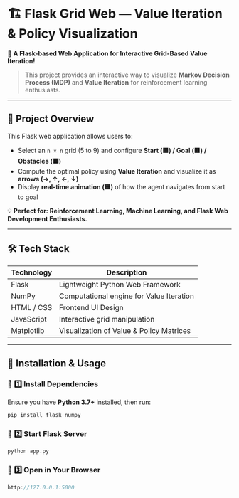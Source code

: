 # 🏗️ Flask Grid Web — Value Iteration & Policy Visualization

🚀 **A Flask-based Web Application for Interactive Grid-Based Value Iteration!**

> This project provides an interactive way to visualize **Markov Decision Process (MDP)** and **Value Iteration** for reinforcement learning enthusiasts.

---

## 🎯 **Project Overview**

This Flask web application allows users to:

-   Select an `n × n` grid (5 to 9) and configure **Start (🟩) / Goal (🟥) / Obstacles (⬛)**
-   Compute the optimal policy using **Value Iteration** and visualize it as **arrows (→, ↑, ←, ↓)**
-   Display **real-time animation (🟨)** of how the agent navigates from start to goal

💡 **Perfect for: Reinforcement Learning, Machine Learning, and Flask Web Development Enthusiasts.**

---

## 🛠 **Tech Stack**

| Technology | Description                              |
| ---------- | ---------------------------------------- |
| Flask      | Lightweight Python Web Framework         |
| NumPy      | Computational engine for Value Iteration |
| HTML / CSS | Frontend UI Design                       |
| JavaScript | Interactive grid manipulation            |
| Matplotlib | Visualization of Value & Policy Matrices |

---

## 🚀 **Installation & Usage**

### 📌 **1️⃣ Install Dependencies**

Ensure you have **Python 3.7+** installed, then run:

```bash
pip install flask numpy
```

### 📌 **2️⃣ Start Flask Server**

```bash
python app.py
```

### 📌 **3️⃣ Open in Your Browser**

```cpp
http://127.0.0.1:5000
```
